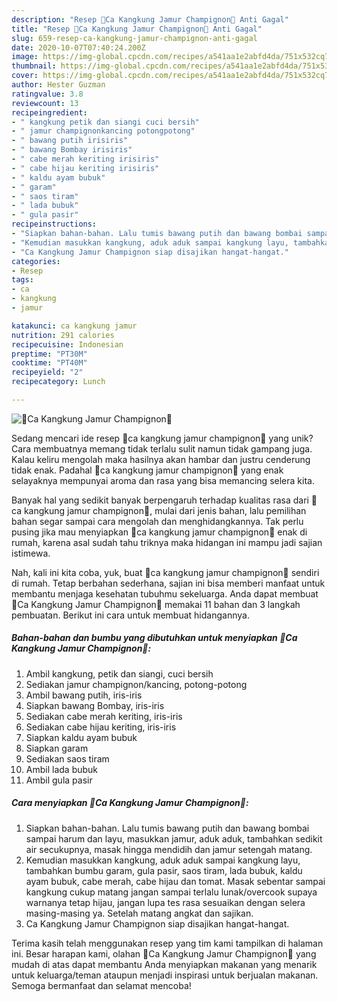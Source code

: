```yaml
---
description: "Resep 🍄Ca Kangkung Jamur Champignon🍄 Anti Gagal"
title: "Resep 🍄Ca Kangkung Jamur Champignon🍄 Anti Gagal"
slug: 659-resep-ca-kangkung-jamur-champignon-anti-gagal
date: 2020-10-07T07:40:24.200Z
image: https://img-global.cpcdn.com/recipes/a541aa1e2abfd4da/751x532cq70/🍄ca-kangkung-jamur-champignon🍄-foto-resep-utama.jpg
thumbnail: https://img-global.cpcdn.com/recipes/a541aa1e2abfd4da/751x532cq70/🍄ca-kangkung-jamur-champignon🍄-foto-resep-utama.jpg
cover: https://img-global.cpcdn.com/recipes/a541aa1e2abfd4da/751x532cq70/🍄ca-kangkung-jamur-champignon🍄-foto-resep-utama.jpg
author: Hester Guzman
ratingvalue: 3.8
reviewcount: 13
recipeingredient:
- " kangkung petik dan siangi cuci bersih"
- " jamur champignonkancing potongpotong"
- " bawang putih irisiris"
- " bawang Bombay irisiris"
- " cabe merah keriting irisiris"
- " cabe hijau keriting irisiris"
- " kaldu ayam bubuk"
- " garam"
- " saos tiram"
- " lada bubuk"
- " gula pasir"
recipeinstructions:
- "Siapkan bahan-bahan. Lalu tumis bawang putih dan bawang bombai sampai harum dan layu, masukkan jamur, aduk aduk, tambahkan sedikit air secukupnya, masak hingga mendidih dan jamur setengah matang."
- "Kemudian masukkan kangkung, aduk aduk sampai kangkung layu, tambahkan bumbu garam, gula pasir, saos tiram, lada bubuk, kaldu ayam bubuk, cabe merah, cabe hijau dan tomat. Masak sebentar sampai kangkung cukup matang jangan sampai terlalu lunak/overcook supaya warnanya tetap hijau, jangan lupa tes rasa sesuaikan dengan selera masing-masing ya. Setelah matang angkat dan sajikan."
- "Ca Kangkung Jamur Champignon siap disajikan hangat-hangat."
categories:
- Resep
tags:
- ca
- kangkung
- jamur

katakunci: ca kangkung jamur 
nutrition: 291 calories
recipecuisine: Indonesian
preptime: "PT30M"
cooktime: "PT40M"
recipeyield: "2"
recipecategory: Lunch

---
```



![🍄Ca Kangkung Jamur Champignon🍄](https://img-global.cpcdn.com/recipes/a541aa1e2abfd4da/751x532cq70/🍄ca-kangkung-jamur-champignon🍄-foto-resep-utama.jpg)

Sedang mencari ide resep 🍄ca kangkung jamur champignon🍄 yang unik? Cara membuatnya memang tidak terlalu sulit namun tidak gampang juga. Kalau keliru mengolah maka hasilnya akan hambar dan justru cenderung tidak enak. Padahal 🍄ca kangkung jamur champignon🍄 yang enak selayaknya mempunyai aroma dan rasa yang bisa memancing selera kita.



Banyak hal yang sedikit banyak berpengaruh terhadap kualitas rasa dari 🍄ca kangkung jamur champignon🍄, mulai dari jenis bahan, lalu pemilihan bahan segar sampai cara mengolah dan menghidangkannya. Tak perlu pusing jika mau menyiapkan 🍄ca kangkung jamur champignon🍄 enak di rumah, karena asal sudah tahu triknya maka hidangan ini mampu jadi sajian istimewa.


Nah, kali ini kita coba, yuk, buat 🍄ca kangkung jamur champignon🍄 sendiri di rumah. Tetap berbahan sederhana, sajian ini bisa memberi manfaat untuk membantu menjaga kesehatan tubuhmu sekeluarga. Anda dapat membuat 🍄Ca Kangkung Jamur Champignon🍄 memakai 11 bahan dan 3 langkah pembuatan. Berikut ini cara untuk membuat hidangannya.

<!--inarticleads1-->

##### Bahan-bahan dan bumbu yang dibutuhkan untuk menyiapkan 🍄Ca Kangkung Jamur Champignon🍄:

1. Ambil  kangkung, petik dan siangi, cuci bersih
1. Sediakan  jamur champignon/kancing, potong-potong
1. Ambil  bawang putih, iris-iris
1. Siapkan  bawang Bombay, iris-iris
1. Sediakan  cabe merah keriting, iris-iris
1. Sediakan  cabe hijau keriting, iris-iris
1. Siapkan  kaldu ayam bubuk
1. Siapkan  garam
1. Sediakan  saos tiram
1. Ambil  lada bubuk
1. Ambil  gula pasir




<!--inarticleads2-->

##### Cara menyiapkan 🍄Ca Kangkung Jamur Champignon🍄:

1. Siapkan bahan-bahan. Lalu tumis bawang putih dan bawang bombai sampai harum dan layu, masukkan jamur, aduk aduk, tambahkan sedikit air secukupnya, masak hingga mendidih dan jamur setengah matang.
1. Kemudian masukkan kangkung, aduk aduk sampai kangkung layu, tambahkan bumbu garam, gula pasir, saos tiram, lada bubuk, kaldu ayam bubuk, cabe merah, cabe hijau dan tomat. Masak sebentar sampai kangkung cukup matang jangan sampai terlalu lunak/overcook supaya warnanya tetap hijau, jangan lupa tes rasa sesuaikan dengan selera masing-masing ya. Setelah matang angkat dan sajikan.
1. Ca Kangkung Jamur Champignon siap disajikan hangat-hangat.




Terima kasih telah menggunakan resep yang tim kami tampilkan di halaman ini. Besar harapan kami, olahan 🍄Ca Kangkung Jamur Champignon🍄 yang mudah di atas dapat membantu Anda menyiapkan makanan yang menarik untuk keluarga/teman ataupun menjadi inspirasi untuk berjualan makanan. Semoga bermanfaat dan selamat mencoba!
